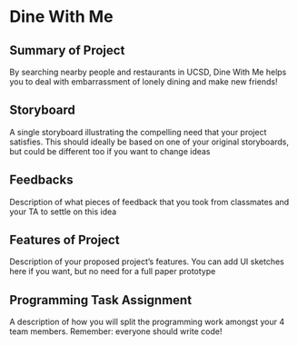 # Dine With Me

## Summary of Project
By searching nearby people and restaurants in UCSD, Dine With Me helps you to deal with embarrassment of lonely dining and make new friends!

## Storyboard
A single storyboard illustrating the compelling need that your project satisfies. This should ideally be based on one of your original storyboards, but could be different too if you want to change ideas

## Feedbacks
Description of what pieces of feedback that you took from classmates and your TA to settle on this idea

## Features of Project
Description of your proposed project’s features. You can add UI sketches here if you want, but no need for a full paper prototype

## Programming Task Assignment
A description of how you will split the programming work amongst your 4 team members. Remember: everyone should write code!
